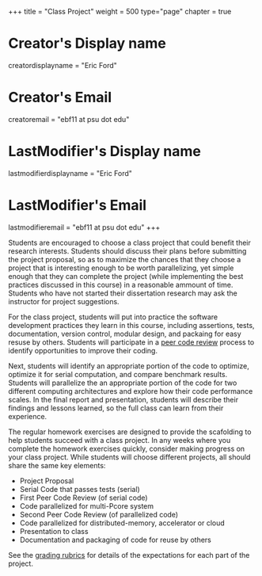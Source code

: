 +++
title = "Class Project"
weight = 500
type="page"
chapter = true

# Creator's Display name
creatordisplayname = "Eric Ford"
# Creator's Email
creatoremail = "ebf11 at psu dot edu"
# LastModifier's Display name
lastmodifierdisplayname = "Eric Ford"
# LastModifier's Email
lastmodifieremail = "ebf11 at psu dot edu"
+++

Students are encouraged to choose a class project that could benefit their research interests.  Students should discuss their plans before submitting the project proposal, so as to maximize the chances that they choose a project that is interesting enough to be worth parallelizing, yet simple enough that they can complete the project (while implementing the best practices discussed in this course) in a reasonable ammount of time.  Students who have not started their dissertation research may ask the instructor for project suggestions.

For the class project, students will put into practice the software development practices they learn in this course, including assertions, tests, documentation, version control, modular design, and packaing for easy resuse by others.  Students will participate in a [peer code review](code_reviews) process to identify opportunities to improve their coding.

Next, students will identify an appropriate portion of the code to optimize, optimize it for serial computation, and compare benchmark results.  Students will parallelize the an appropriate portion of the code for two different computing architectures and explore how their code performance scales.  In the final report and presentation, students will describe their findings and lessons learned, so the full class can learn from their experience.

The regular homework exercises are designed to provide the scafolding to help students succeed with a class project.  In any weeks where you complete the homework exercises quickly, consider making progress on your class project.  While students will choose different projects, all should share the same key elements:

- Project Proposal
- Serial Code that passes tests (serial)
- First Peer Code Review (of serial code)
- Code parallelized for multi-Pcore system
- Second Peer Code Review (of parallelized code)
- Code parallelized for distributed-memory, accelerator or cloud
- Presentation to class
- Documentation and packaging of code for reuse by others

See the [grading rubrics](rubrics) for details of the expectations for each part of the project.
